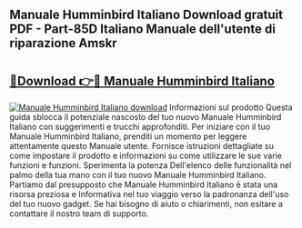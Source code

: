 ## Manuale Humminbird Italiano Download gratuit PDF - Part-85D Italiano Manuale dell'utente di riparazione Amskr

# <h2><a href="http://dfai1mi.blite.top/?on=Manuale+Humminbird+Italiano">🔗Download 👉🔴 Manuale Humminbird Italiano</a></h2>

[![Manuale Humminbird Italiano download](https://i.imgur.com/lujVjoI.png)](http://dfai1mi.blite.top/?on=Manuale+Humminbird+Italiano)
Informazioni sul prodotto Questa guida sblocca il potenziale nascosto del tuo nuovo Manuale Humminbird Italiano con suggerimenti e trucchi approfonditi. Per iniziare con il tuo Manuale Humminbird Italiano, prenditi un momento per leggere attentamente questo Manuale utente. Fornisce istruzioni dettagliate su come impostare il prodotto e informazioni su come utilizzare le sue varie funzioni e funzioni. Sperimenta la potenza Dell'elenco delle funzionalità nel palmo della tua mano con il tuo nuovo Manuale Humminbird Italiano. Partiamo dal presupposto che Manuale Humminbird Italiano è stata una risorsa preziosa e Informativa nel tuo viaggio verso la padronanza dell'uso del tuo nuovo gadget. Se hai bisogno di aiuto o chiarimenti, non esitare a contattare il nostro team di supporto.
